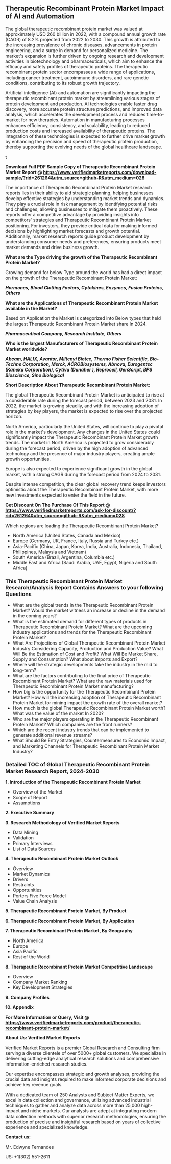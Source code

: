 <h2>Therapeutic Recombinant Protein Market Impact of AI and Automation</h2><p>The global therapeutic recombinant protein market was valued at approximately USD 260 billion in 2022, with a compound annual growth rate (CAGR) of 8.2% projected from 2022 to 2030. This growth is attributed to the increasing prevalence of chronic diseases, advancements in protein engineering, and a surge in demand for personalized medicine. The market's expansion is further driven by ongoing research and development activities in biotechnology and pharmaceuticals, which aim to enhance the efficacy and safety profiles of therapeutic proteins. The therapeutic recombinant protein sector encompasses a wide range of applications, including cancer treatment, autoimmune disorders, and rare genetic conditions, contributing to its robust growth trajectory.</p><p>Artificial intelligence (AI) and automation are significantly impacting the therapeutic recombinant protein market by streamlining various stages of protein development and production. AI technologies enable faster drug discovery, more accurate protein structure predictions, and improved data analysis, which accelerates the development process and reduces time-to-market for new therapies. Automation in manufacturing processes enhances efficiency, consistency, and scalability, leading to reduced production costs and increased availability of therapeutic proteins. The integration of these technologies is expected to further drive market growth by enhancing the precision and speed of therapeutic protein production, thereby supporting the evolving needs of the global healthcare landscape.</p>t</p><p id="" class=""><strong>Download Full PDF Sample Copy of Therapeutic Recombinant Protein Market Report @ <a href="https://www.verifiedmarketreports.com/download-sample/?rid=261264&utm_source=github-R&utm_medium=028" target="_blank">https://www.verifiedmarketreports.com/download-sample/?rid=261264&utm_source=github-R&utm_medium=028</a></strong></p><p>The importance of&nbsp;Therapeutic Recombinant Protein Market research reports lies in their ability to aid strategic planning, helping businesses develop effective strategies by understanding market trends and dynamics. They play a crucial role in risk management by identifying potential risks and challenges, allowing businesses to mitigate them proactively. These reports offer a competitive advantage by providing insights into competitors' strategies and Therapeutic Recombinant Protein Market positioning. For investors, they provide critical data for making informed decisions by highlighting market forecasts and growth potential. Additionally, market research reports guide product development by understanding consumer needs and preferences, ensuring products meet market demands and drive business growth.</p><p><strong>What are the&nbsp;Type driving the growth of the Therapeutic Recombinant Protein Market?</strong></p><p id="" class="">Growing demand for below Type around the world has had a direct impact on the growth of the Therapeutic Recombinant Protein Market:</p><em><strong>Hormones, Blood Clotting Factors, Cytokines, Enzymes, Fusion Proteins, Others</strong></em></p><strong>What are the&nbsp;Applications&nbsp;of Therapeutic Recombinant Protein Market available in the Market?</strong></p><p id="" class="">Based on Application the Market is categorized into Below types that held the largest Therapeutic Recombinant Protein Market share In 2024.</p><em><strong>Pharmaceutical Company, Research Institute, Others</strong></em></p><strong>Who is the largest Manufacturers of Therapeutic Recombinant Protein Market worldwide?</strong></p><p><em><strong>Abcam, HALIX, Avantor, Miltenyi Biotec, Thermo Fisher Scientific, Bio-Techne Corporation, Merck, ACROBiosystems, Abnova, Eurogentec (Kaneka Corporation), Cytiva (Danaher ), Reprocell, GenScript, BPS Bioscience, Sino Biological</strong></em></p><p id="" class=""><strong>Short Description About Therapeutic Recombinant Protein Market:</strong></p><p>The global Therapeutic Recombinant Protein Market is anticipated to rise at a considerable rate during the forecast period, between 2023 and 2031. In 2022, the market is growing steadily, and with the increasing adoption of strategies by key players, the market is expected to rise over the projected horizon.</p><p>North America, particularly the United States, will continue to play a pivotal role in the market's development. Any changes in the United States could significantly impact the Therapeutic Recombinant Protein Market growth trends. The market in North America is projected to grow considerably during the forecast period, driven by the high adoption of advanced technology and the presence of major industry players, creating ample growth opportunities.</p><p>Europe is also expected to experience significant growth in the global market, with a strong CAGR during the forecast period from 2024 to 2031.</p><p>Despite intense competition, the clear global recovery trend keeps investors optimistic about the Therapeutic Recombinant Protein Market, with more new investments expected to enter the field in the future.</p><p id="" class=""><strong>Get Discount On The Purchase Of This Report @ <a href="https://www.verifiedmarketreports.com/ask-for-discount/?rid=261264&utm_source=github-R&utm_medium=028" target="_blank">https://www.verifiedmarketreports.com/ask-for-discount/?rid=261264&utm_source=github-R&utm_medium=028</a></strong></p>Which regions are leading the Therapeutic Recombinant Protein Market?</p><ul><li>North America (United States, Canada and Mexico)</li><li>Europe (Germany, UK, France, Italy, Russia and Turkey etc.)</li><li>Asia-Pacific (China, Japan, Korea, India, Australia, Indonesia, Thailand, Philippines, Malaysia and Vietnam)</li><li>South America (Brazil, Argentina, Columbia etc.)</li><li>Middle East and Africa (Saudi Arabia, UAE, Egypt, Nigeria and South Africa)</li></ul><h3 id="" class="">This Therapeutic Recombinant Protein Market Research/Analysis Report Contains Answers to your following Questions</h3><ul><li>What are the global trends in the Therapeutic Recombinant Protein Market? Would the market witness an increase or decline in the demand in the coming years?</li><li>What is the estimated demand for different types of products in Therapeutic Recombinant Protein Market? What are the upcoming industry applications and trends for the Therapeutic Recombinant Protein Market?</li><li>What Are Projections of Global Therapeutic Recombinant Protein Market Industry Considering Capacity, Production and Production Value? What Will Be the Estimation of Cost and Profit? What Will Be Market Share, Supply and Consumption? What about imports and Export?</li><li>Where will the strategic developments take the industry in the mid to long-term?</li><li>What are the factors contributing to the final price of Therapeutic Recombinant Protein Market? What are the raw materials used for Therapeutic Recombinant Protein Market manufacturing?</li><li>How big is the opportunity for the Therapeutic Recombinant Protein Market? How will the increasing adoption of Therapeutic Recombinant Protein Market for mining impact the growth rate of the overall market?</li><li>How much is the global Therapeutic Recombinant Protein Market worth? What was the value of the market In 2020?</li><li>Who are the major players operating in the Therapeutic Recombinant Protein Market? Which companies are the front runners?</li><li>Which are the recent industry trends that can be implemented to generate additional revenue streams?</li><li>What Should Be Entry Strategies, Countermeasures to Economic Impact, and Marketing Channels for Therapeutic Recombinant Protein Market Industry?</li></ul><h3 id="" class="">Detailed TOC of Global Therapeutic Recombinant Protein Market Research Report, 2024-2030</h3><p id="" class=""><strong>1. Introduction of the Therapeutic Recombinant Protein Market</strong></p><ul><li>Overview of the Market</li><li>Scope of Report</li><li>Assumptions</li></ul><p id="" class=""><strong>2. Executive Summary</strong></p><p id="" class=""><strong>3. Research Methodology of Verified Market Reports</strong></p><ul><li>Data Mining</li><li>Validation</li><li>Primary Interviews</li><li>List of Data Sources</li></ul><p id="" class=""><strong>4. Therapeutic Recombinant Protein Market Outlook</strong></p><ul><li>Overview</li><li>Market Dynamics</li><li>Drivers</li><li>Restraints</li><li>Opportunities</li><li>Porters Five Force Model</li><li>Value Chain Analysis</li></ul><p id="" class=""><strong>5. Therapeutic Recombinant Protein Market, By Product</strong></p><p id="" class=""><strong>6. Therapeutic Recombinant Protein Market, By Application</strong></p><p id="" class=""><strong>7. Therapeutic Recombinant Protein Market, By Geography</strong></p><ul><li>North America</li><li>Europe</li><li>Asia Pacific</li><li>Rest of the World</li></ul><p id="" class=""><strong>8. Therapeutic Recombinant Protein Market Competitive Landscape</strong></p><ul><li>Overview</li><li>Company Market Ranking</li><li>Key Development Strategies</li></ul><p id="" class=""><strong>9. Company Profiles</strong></p><p id="" class=""><strong>10. Appendix</strong></p><p id="" class=""><strong>For More Information or Query, Visit @ <a href="https://www.verifiedmarketreports.com/product/therapeutic-recombinant-protein-market/" target="_blank">https://www.verifiedmarketreports.com/product/therapeutic-recombinant-protein-market/</a></strong></p><p id="" class=""><strong>About Us: Verified Market Reports</strong></p><p id="" class="">Verified Market Reports is a premier Global Research and Consulting firm serving a diverse clientele of over 5000+ global customers. We specialize in delivering cutting-edge analytical research solutions and comprehensive information-enriched research studies.</p><p id="" class="">Our expertise encompasses strategic and growth analyses, providing the crucial data and insights required to make informed corporate decisions and achieve key revenue goals.</p><p id="" class="">With a dedicated team of 250 Analysts and Subject Matter Experts, we excel in data collection and governance, utilizing advanced industrial techniques to gather and analyze data across more than 25,000 high-impact and niche markets. Our analysts are adept at integrating modern data collection methods with superior research methodologies, ensuring the production of precise and insightful research based on years of collective experience and specialized knowledge.</p><p id="" class=""><strong>Contact us:</strong></p><p id="" class="">Mr. Edwyne Fernandes</p><p id="" class="">US: +1(302) 551-2611</p>